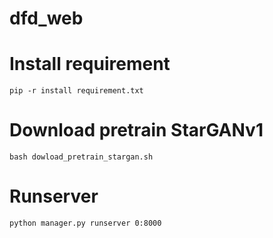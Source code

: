 # dfd_web


# Install requirement

`pip -r install requirement.txt`

# Download pretrain StarGANv1

`bash dowload_pretrain_stargan.sh`

# Runserver

`python manager.py runserver 0:8000`

